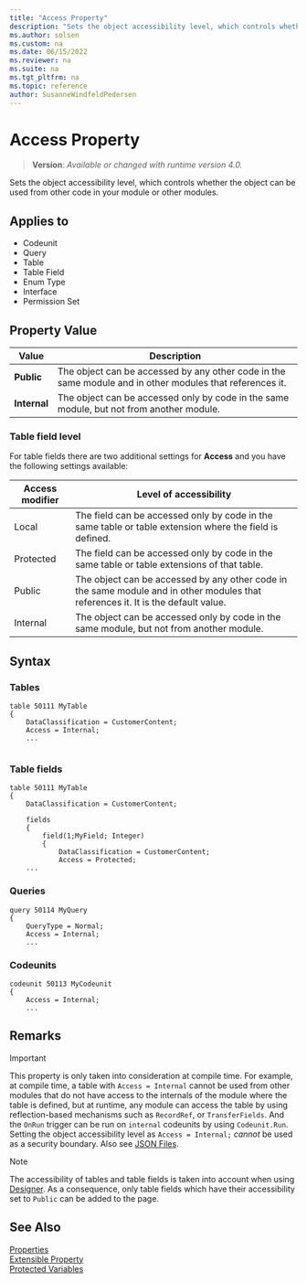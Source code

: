 ```yaml
---
title: "Access Property"
description: "Sets the object accessibility level, which controls whether the object can be used from other code in your module or other modules."
ms.author: solsen
ms.custom: na
ms.date: 06/15/2022
ms.reviewer: na
ms.suite: na
ms.tgt_pltfrm: na
ms.topic: reference
author: SusanneWindfeldPedersen
---
```

[//]: # (START>DO_NOT_EDIT)
[//]: # (IMPORTANT:Do not edit any of the content between here and the END>DO_NOT_EDIT.)
[//]: # (Any modifications should be made in the .xml files in the ModernDev repo.)
# Access Property
> **Version**: _Available or changed with runtime version 4.0._

Sets the object accessibility level, which controls whether the object can be used from other code in your module or other modules.

## Applies to
-   Codeunit
-   Query
-   Table
-   Table Field
-   Enum Type
-   Interface
-   Permission Set

## Property Value

|Value|Description|
|-----------|---------------------------------------|
|**Public**|The object can be accessed by any other code in the same module and in other modules that references it.|
|**Internal**|The object can be accessed only by code in the same module, but not from another module.|

[//]: # (IMPORTANT: END>DO_NOT_EDIT)


### Table field level

For table fields there are two additional settings for **Access** and you have the following settings available:

|Access modifier    |Level of accessibility |
|-------------------|-----------------------|
|Local              |The field can be accessed only by code in the same table or table extension where the field is defined.|
|Protected          |The field can be accessed only by code in the same table or table extensions of that table.|
|Public|The object can be accessed by any other code in the same module and in other modules that references it. It is the default value.|
|Internal|The object can be accessed only by code in the same module, but not from another module.|

## Syntax

### Tables
```AL
table 50111 MyTable
{
    DataClassification = CustomerContent;
    Access = Internal;
    ...
    
```
### Table fields

```AL
table 50111 MyTable
{
    DataClassification = CustomerContent;
        
    fields
    {
        field(1;MyField; Integer)
        {
            DataClassification = CustomerContent;
            Access = Protected;
    ...            

```
### Queries

```AL
query 50114 MyQuery
{
    QueryType = Normal;
    Access = Internal;
    ...
```

### Codeunits

```AL
codeunit 50113 MyCodeunit
{
    Access = Internal;
    ...

```
## Remarks 

> [!IMPORTANT]  
> This property is only taken into consideration at compile time. For example, at compile time, a table with `Access = Internal` cannot be used from other modules that do not have access to the internals of the module where the table is defined, but at runtime, any module can access the table by using reflection-based mechanisms such as `RecordRef`, or `TransferFields`. And the `OnRun` trigger can be run on `internal` codeunits by using `Codeunit.Run`. Setting the object accessibility level as `Access = Internal;` *cannot* be used as a security boundary. Also see [JSON Files](../devenv-json-files.md#Appjson).

> [!NOTE]
> The accessibility of tables and table fields is taken into account when using [Designer](../devenv-inclient-designer.md). As a consequence, only table fields which have their accessibility set to `Public` can be added to the page. 

## See Also  
[Properties](devenv-properties.md)   
[Extensible Property](devenv-extensible-property.md)   
[Protected Variables](../devenv-protected-variables.md)

